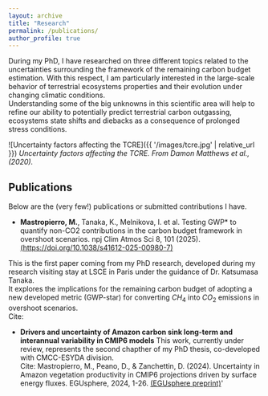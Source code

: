 ```yaml
---
layout: archive
title: "Research"
permalink: /publications/
author_profile: true
---
```


During my PhD, I have researched on three different topics related to the uncertainties surrounding the framework of the remaining carbon budget estimation. 
With this respect, I am particularly interested in the large-scale behavior of terrestrial ecosystems properties and their evolution under changing climatic conditions.\
Understanding some of the big unknowns in this scientific area will help to refine our ability to potentially predict terrestrial carbon outgassing, ecosystems state shifts and diebacks as a consequence of prolonged stress conditions.  

![Uncertainty factors affecting the TCRE]({{ '/images/tcre.jpg' | relative_url }})
*Uncertainty factors affecting the TCRE. From Damon Matthews et al., (2020).*



## Publications
Below are the (very few!) publications or submitted contributions I have.

- **Mastropierro, M.**, Tanaka, K., Melnikova, I. et al. Testing GWP* to quantify non-CO2 contributions in the carbon budget framework in overshoot scenarios. npj Clim Atmos Sci 8, 101 (2025). [(https://doi.org/10.1038/s41612-025-00980-7)](https://doi.org/10.1038/s41612-025-00980-7)

This is the first paper coming from my PhD research, developed during my research visiting stay at LSCE in Paris under the guidance of Dr. Katsumasa Tanaka. \
It explores the implications for the remaining carbon budget of adopting a new developed metric (GWP-star) for converting $CH_{4}$ into $CO_{2}$ emissions in overshoot scenarios. \
Cite: 

- **Drivers and uncertainty of Amazon carbon sink long-term and interannual variability in CMIP6 models**
This work, currently under review, represents the second chapther of my PhD thesis, co-developed with CMCC-ESYDA division. \
Cite: Mastropierro, M., Peano, D., & Zanchettin, D. (2024). Uncertainty in Amazon vegetation productivity in CMIP6 projections driven by surface energy fluxes. EGUsphere, 2024, 1-26. [(EGUsphere preprint)](https://egusphere.copernicus.org/preprints/2024/egusphere-2024-823/)'


